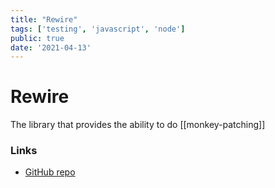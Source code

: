 ```yaml
---
title: "Rewire"
tags: ['testing', 'javascript', 'node']
public: true
date: '2021-04-13'
---
```


# Rewire

The library that provides the ability to do [[monkey-patching]]

### Links

- [GitHub repo](https://github.com/jhnns/rewire)
